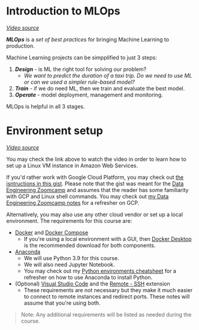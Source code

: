# Introduction to MLOps

_[Video source](https://www.youtube.com/watch?v=s0uaFZSzwfI&list=PL3MmuxUbc_hIUISrluw_A7wDSmfOhErJK&index=2)_

***MLOps*** is a _set of best practices_ for bringing Machine Learning to production.

Machine Learning projects can be simpplified to just 3 steps:

1. ***Design*** - is ML the right tool for solving our problem?
   * _We want to predict the duration of a taxi trip. Do we need to use ML or can we used a simpler rule-based model?_
2. ***Train*** - if we do need ML, then we train and evaluate the best model.
3. ***Operate*** - model deployment, management and monitoring.

MLOps is helpful in all 3 stages.

# Environment setup

_[Video source](https://www.youtube.com/watch?v=IXSiYkP23zo&list=PL3MmuxUbc_hIUISrluw_A7wDSmfOhErJK&index=3)_

You may check the link above to watch the video in order to learn how to set up a Linux VM instance in Amazon Web Services.

If you'd rather work with Google Cloud Platform, you may check out [the isntructions in this gist](https://gist.github.com/ziritrion/3214aa570e15ae09bf72c4587cb9d686). Please note that the gist was meant for the [Data Engineering Zoomcamp](https://github.com/DataTalksClub/data-engineering-zoomcamp) and assumes that the reader has some familiarity with GCP and Linux shell commands. You may check out [my Data Engineering Zoomcamp notes](https://github.com/ziritrion/dataeng-zoomcamp/blob/main/notes/1_intro.md#terraform-and-google-cloud-platform) for a refresher on GCP.

Alternatively, you may also use any other cloud vendor or set up a local environment. The requirements for this course are:

* [Docker](https://www.docker.com/) and [Docker Compose](https://docs.docker.com/compose/)
  * If you're using a local environment with a GUI, then [Docker Desktop](https://www.docker.com/products/docker-desktop/) is the recommended download for both components.
* [Anaconda](https://www.anaconda.com/)
  * We will use Python 3.9 for this course.
  * We will also need Jupyter Notebook.
  * You may check out my [Python environments cheatsheet](https://gist.github.com/ziritrion/8024025672ea92b8bdeb320d6015aa0d) for a refresher on how to use Anaconda to install Python.
* (Optional) [Visual Studio Code](https://code.visualstudio.com/) and the [Remote - SSH](https://marketplace.visualstudio.com/items?itemName=ms-vscode-remote.remote-ssh) extension
  * These requirements are not necessary but they make it much easier to connect to remote instances and redirect ports. These notes will assume that you're using both.

>Note: Any additional requirements will be listed as needed during the course.